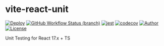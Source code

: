 # vite-react-unit


[![Deploy](https://github.com/pdsuwwz/vite-react-unit/workflows/Unit-Testing/badge.svg)](https://github.com/pdsuwwz/vite-react-unit/actions/workflows/unit-testing.yml)
[![GitHub Workflow Status (branch)](https://img.shields.io/github/workflow/status/pdsuwwz/vite-react-unit/Unit-Testing/main)](https://github.com/pdsuwwz/vite-react-unit/deployments/activity_log)
[![jest](https://jestjs.io/img/jest-badge.svg)](https://github.com/facebook/jest)
[![codecov](https://codecov.io/gh/pdsuwwz/vite-react-unit/branch/main/graph/badge.svg)](https://codecov.io/gh/pdsuwwz/vite-react-unit)
[![Author](https://img.shields.io/badge/Author-Wisdom-9cf)](https://github.com/pdsuwwz)
[![License](https://img.shields.io/github/license/pdsuwwz/vite-starter?color=blue)](https://github.com/pdsuwwz/vite-starter/blob/master/LICENSE)


Unit Testing for React 17.x + TS

